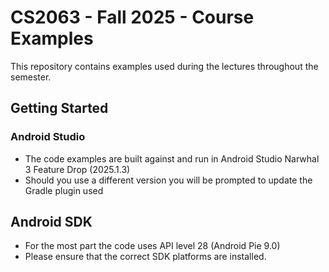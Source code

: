 # CS2063 - Fall 2025 - Course Examples

This repository contains examples used during the lectures throughout the semester.

## Getting Started

### Android Studio
* The code examples are built against and run in Android Studio Narwhal 3 Feature Drop (2025.1.3)
* Should you use a different version you will be prompted to update the Gradle plugin used

## Android SDK
* For the most part the code uses API level 28 (Android Pie 9.0)
* Please ensure that the correct SDK platforms are installed.
